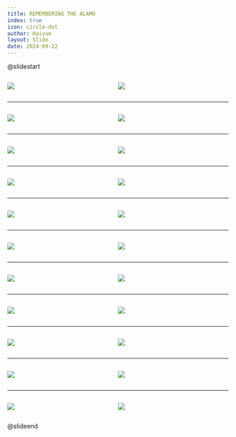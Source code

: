 ```yaml
---
title: REMEMBERING THE ALAMO
index: true
icon: circle-dot
author: Haiyue
layout: Slide
date: 2024-09-22
---
```

 
@slidestart

<div style="display:flex">
<div style="flex:1">

![](https://raw.githubusercontent.com/yclord/reading/refs/heads/master/english/Level-T/REMEMBERING%20THE%20ALAMO/001.webp)
</div>
<div style="flex:1">

![](https://raw.githubusercontent.com/yclord/reading/refs/heads/master/english/Level-T/REMEMBERING%20THE%20ALAMO/002.webp)
</div>
</div>

---

<div style="display:flex">
<div style="flex:1">

![](https://raw.githubusercontent.com/yclord/reading/refs/heads/master/english/Level-T/REMEMBERING%20THE%20ALAMO/003.webp)
</div>
<div style="flex:1">

![](https://raw.githubusercontent.com/yclord/reading/refs/heads/master/english/Level-T/REMEMBERING%20THE%20ALAMO/004.webp)
</div>
</div>

---

<div style="display:flex">
<div style="flex:1">

![](https://raw.githubusercontent.com/yclord/reading/refs/heads/master/english/Level-T/REMEMBERING%20THE%20ALAMO/005.webp)
</div>
<div style="flex:1">

![](https://raw.githubusercontent.com/yclord/reading/refs/heads/master/english/Level-T/REMEMBERING%20THE%20ALAMO/006.webp)
</div>
</div>

---

<div style="display:flex">
<div style="flex:1">

![](https://raw.githubusercontent.com/yclord/reading/refs/heads/master/english/Level-T/REMEMBERING%20THE%20ALAMO/007.webp)
</div>
<div style="flex:1">

![](https://raw.githubusercontent.com/yclord/reading/refs/heads/master/english/Level-T/REMEMBERING%20THE%20ALAMO/008.webp)
</div>
</div>

---

<div style="display:flex">
<div style="flex:1">

![](https://raw.githubusercontent.com/yclord/reading/refs/heads/master/english/Level-T/REMEMBERING%20THE%20ALAMO/009.webp)
</div>
<div style="flex:1">

![](https://raw.githubusercontent.com/yclord/reading/refs/heads/master/english/Level-T/REMEMBERING%20THE%20ALAMO/010.webp)
</div>
</div>

---

<div style="display:flex">
<div style="flex:1">

![](https://raw.githubusercontent.com/yclord/reading/refs/heads/master/english/Level-T/REMEMBERING%20THE%20ALAMO/011.webp)
</div>
<div style="flex:1">

![](https://raw.githubusercontent.com/yclord/reading/refs/heads/master/english/Level-T/REMEMBERING%20THE%20ALAMO/012.webp)
</div>
</div>

---

<div style="display:flex">
<div style="flex:1">

![](https://raw.githubusercontent.com/yclord/reading/refs/heads/master/english/Level-T/REMEMBERING%20THE%20ALAMO/013.webp)
</div>
<div style="flex:1">

![](https://raw.githubusercontent.com/yclord/reading/refs/heads/master/english/Level-T/REMEMBERING%20THE%20ALAMO/014.webp)
</div>
</div>

---

<div style="display:flex">
<div style="flex:1">

![](https://raw.githubusercontent.com/yclord/reading/refs/heads/master/english/Level-T/REMEMBERING%20THE%20ALAMO/015.webp)
</div>
<div style="flex:1">

![](https://raw.githubusercontent.com/yclord/reading/refs/heads/master/english/Level-T/REMEMBERING%20THE%20ALAMO/016.webp)
</div>
</div>

---

<div style="display:flex">
<div style="flex:1">

![](https://raw.githubusercontent.com/yclord/reading/refs/heads/master/english/Level-T/REMEMBERING%20THE%20ALAMO/017.webp)
</div>
<div style="flex:1">

![](https://raw.githubusercontent.com/yclord/reading/refs/heads/master/english/Level-T/REMEMBERING%20THE%20ALAMO/018.webp)
</div>
</div>

---

<div style="display:flex">
<div style="flex:1">

![](https://raw.githubusercontent.com/yclord/reading/refs/heads/master/english/Level-T/REMEMBERING%20THE%20ALAMO/019.webp)
</div>
<div style="flex:1">

![](https://raw.githubusercontent.com/yclord/reading/refs/heads/master/english/Level-T/REMEMBERING%20THE%20ALAMO/020.webp)
</div>
</div>

---

<div style="display:flex">
<div style="flex:1">

![](https://raw.githubusercontent.com/yclord/reading/refs/heads/master/english/Level-T/REMEMBERING%20THE%20ALAMO/021.webp)
</div>
<div style="flex:1">

![](https://raw.githubusercontent.com/yclord/reading/refs/heads/master/english/Level-T/REMEMBERING%20THE%20ALAMO/022.webp)
</div>
</div>

@slideend